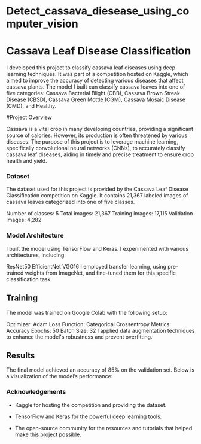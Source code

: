 # Detect_cassava_diesease_using_computer_vision

# Cassava Leaf Disease Classification

I developed this project to classify cassava leaf diseases using deep learning techniques. It was part of a competition hosted on Kaggle, which aimed to improve the accuracy of detecting various diseases that affect cassava plants. The model I built can classify cassava leaves into one of five categories: Cassava Bacterial Blight (CBB), Cassava Brown Streak Disease (CBSD), Cassava Green Mottle (CGM), Cassava Mosaic Disease (CMD), and Healthy.

#Project Overview

Cassava is a vital crop in many developing countries, providing a significant source of calories. However, its production is often threatened by various diseases. The purpose of this project is to leverage machine learning, specifically convolutional neural networks (CNNs), to accurately classify cassava leaf diseases, aiding in timely and precise treatment to ensure crop health and yield.

### Dataset

The dataset used for this project is provided by the Cassava Leaf Disease Classification competition on Kaggle. It contains 21,367 labeled images of cassava leaves categorized into one of five classes.

Number of classes: 5
Total images: 21,367
Training images: 17,115
Validation images: 4,282

### Model Architecture

I built the model using TensorFlow and Keras. I experimented with various architectures, including:

ResNet50
EfficientNet
VGG16
I employed transfer learning, using pre-trained weights from ImageNet, and fine-tuned them for this specific classification task.


## Training

The model was trained on Google Colab with the following setup:

Optimizer: Adam
Loss Function: Categorical Crossentropy
Metrics: Accuracy
Epochs: 50
Batch Size: 32
I applied data augmentation techniques to enhance the model's robustness and prevent overfitting.

## Results

The final model achieved an accuracy of 85% on the validation set. Below is a visualization of the model’s performance:

### Acknowledgements

* Kaggle for hosting the competition and providing the dataset.

* TensorFlow and Keras for the powerful deep learning tools.

* The open-source community for the resources and tutorials that helped make this project possible.


